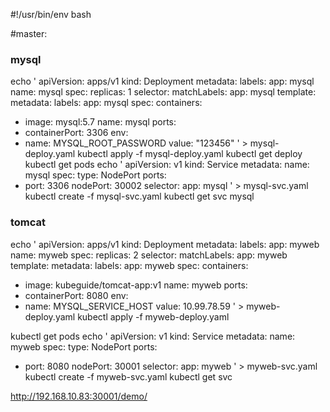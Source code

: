 #!/usr/bin/env bash


#master:


### mysql
echo '
apiVersion: apps/v1
kind: Deployment
metadata:
labels:
app: mysql
name: mysql
spec:
replicas: 1
selector:
matchLabels:
app: mysql
template:
metadata:
labels:
app: mysql
spec:
containers:
- image: mysql:5.7
name: mysql
ports:
- containerPort: 3306
env:
- name: MYSQL_ROOT_PASSWORD
value: "123456"
' > mysql-deploy.yaml
kubectl apply -f mysql-deploy.yaml
kubectl get deploy
kubectl get pods
echo '
apiVersion: v1
kind: Service
metadata:
name: mysql
spec:
type: NodePort
ports:
- port: 3306
nodePort: 30002
selector:
app: mysql
' > mysql-svc.yaml
kubectl create -f mysql-svc.yaml
kubectl get svc mysql


### tomcat
echo '
apiVersion: apps/v1
kind: Deployment
metadata:
labels:
app: myweb
name: myweb
spec:
replicas: 2
selector:
matchLabels:
app: myweb
template:
metadata:
labels:
app: myweb
spec:
containers:
- image: kubeguide/tomcat-app:v1
name: myweb
ports:
- containerPort: 8080
env:
- name: MYSQL_SERVICE_HOST
value: 10.99.78.59
' > myweb-deploy.yaml
kubectl apply -f myweb-deploy.yaml


kubectl get pods
echo '
apiVersion: v1
kind: Service
metadata:
name: myweb
spec:
type: NodePort
ports:
- port: 8080
nodePort: 30001
selector:
app: myweb
' > myweb-svc.yaml
kubectl create -f myweb-svc.yaml
kubectl get svc



http://192.168.10.83:30001/demo/

